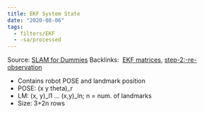 ```yaml
---
title: EKF System State
date: "2020-08-06"
tags:
  - filters/EKF
  - -sa/processed
---
```


Source: [SLAM for Dummies](slam-for-dummies.md)
Backlinks:  [EKF matrices](ekf-matrices.md), [step-2:-re-observation](studienarbeit/ekf-2-reobservation.md)

*   Contains robot POSE and landmark position
*   POSE: (x y theta)\_r
*   LM: (x, y)\_l1 ... (x,y)\_ln; n = num. of landmarks
*   Size: 3+2n rows

